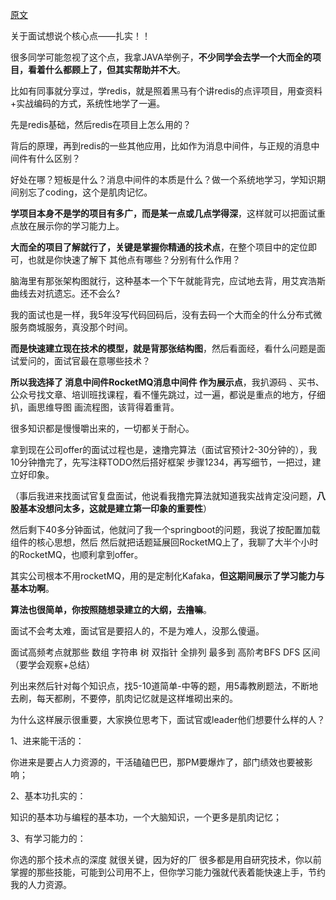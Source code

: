 [原文](https://mp.weixin.qq.com/s/PsJb32dS-1IbMLeN-7j_BQ)

关于面试想说个核心点——扎实！！

很多同学可能忽视了这个点，我拿JAVA举例子，**不少同学会去学一个大而全的项目，看着什么都顾上了，但其实帮助并不大**。

比如有同事就分享过，学redis，就是照着黑马有个讲redis的点评项目，用查资料+实战编码的方式，系统性地学了一遍。

先是redis基础，然后redis在项目上怎么用的？

背后的原理，再到redis的一些其他应用，比如作为消息中间件，与正规的消息中间件有什么区别？

好处在哪？短板是什么？消息中间件的本质是什么？做一个系统地学习，学知识期间别忘了coding，这个是肌肉记忆。

**学项目本身不是学的项目有多广，而是某一点或几点学得深**，这样就可以把面试重点放在展示你的学习能力上。

**大而全的项目了解就行了，关键是掌握你精通的技术点**，在整个项目中的定位即可，也就是你快速了解下 其他点有哪些？分别有什么作用？

脑海里有那张架构图就行，这种基本一个下午就能背完，应试地去背，用艾宾浩斯曲线去对抗遗忘。还不会么?

我的面试也是一样，我5年没写代码回码后，没有去码一个大而全的什么分布式微服务商城服务，真没那个时间。

**而是快速建立现在技术的模型，就是背那张结构图**，然后看面经，看什么问题是面试爱问的，面试官最在意哪些技术？

**所以我选择了 消息中间件RocketMQ消息中间件 作为展示点**，我扒源码 、买书、公众号找文章、培训班找课程，看不懂先跳过，过一遍，都说是重点的地方，仔细扒，画思维导图 画流程图，该背得着重背。

很多知识都是慢慢嚼出来的，一切都关于耐心。

拿到现在公司offer的面试过程也是，速撸完算法（面试官预计2-30分钟的），我10分钟撸完了，先写注释TODO然后搭好框架 步骤1234，再写细节，一把过，建立好印象。

（事后我进来找面试官复盘面试，他说看我撸完算法就知道我实战肯定没问题，**八股基本没想问太多，这就是建立第一印象的重要性**）

然后剩下40多分钟面试，他就问了我一个springboot的问题，我说了按配置加载组件的核心思想，然后 然后就把话题延展回RocketMQ上了，我聊了大半个小时的RocketMQ，也顺利拿到offer。

其实公司根本不用rocketMQ，用的是定制化Kafaka，**但这期间展示了学习能力与基本功啊**。

**算法也很简单，你按照随想录建立的大纲，去撸嘛**。

面试不会考太难，面试官是要招人的，不是为难人，没那么傻逼。

面试高频考点就那些 数组 字符串 树 双指针 全排列 最多到 高阶考BFS DFS 区间（要学会观察+总结）

列出来然后针对每个知识点，找5-10道简单-中等的题，用5毒教刷题法，不断地去刷，每天都刷，不要停，肌肉记忆就是这样堆砌出来的。

为什么这样展示很重要，大家换位思考下，面试官或leader他们想要什么样的人？

1、进来能干活的：

你进来是要占人力资源的，干活磕磕巴巴，那PM要爆炸了，部门绩效也要被影响；

2、基本功扎实的：

知识的基本功与编程的基本功，一个大脑知识，一个更多是肌肉记忆；

3、有学习能力的：

你选的那个技术点的深度 就很关键，因为好的厂 很多都是用自研究技术，你以前掌握的那些技能，可能到公司用不上，但你学习能力强就代表着能快速上手，节约我的人力资源。
